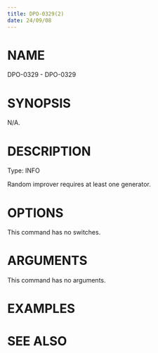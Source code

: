 ```yaml
---
title: DPO-0329(2)
date: 24/09/08
---
```


# NAME

DPO-0329 - DPO-0329

# SYNOPSIS

N/A.

# DESCRIPTION

Type: INFO

Random improver requires at least one generator.

# OPTIONS

This command has no switches.

# ARGUMENTS

This command has no arguments.

# EXAMPLES

# SEE ALSO
